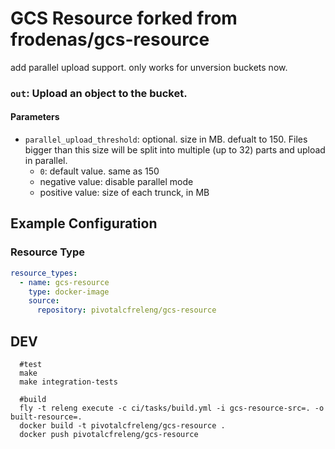 # GCS Resource forked from frodenas/gcs-resource

add parallel upload support. only works for unversion buckets now.

### `out`: Upload an object to the bucket.

#### Parameters

* `parallel_upload_threshold`: optional. size in MB. defualt to 150. Files bigger than
  this size will be split into multiple (up to 32) parts and upload in parallel.
  - `0`: default value. same as 150
  - negative value: disable parallel mode
  - positive value: size of each trunck, in MB

## Example Configuration

### Resource Type

```yaml
resource_types:
  - name: gcs-resource
    type: docker-image
    source:
      repository: pivotalcfreleng/gcs-resource
```

## DEV

```
  #test
  make
  make integration-tests

  #build
  fly -t releng execute -c ci/tasks/build.yml -i gcs-resource-src=. -o built-resource=.
  docker build -t pivotalcfreleng/gcs-resource .
  docker push pivotalcfreleng/gcs-resource
```
